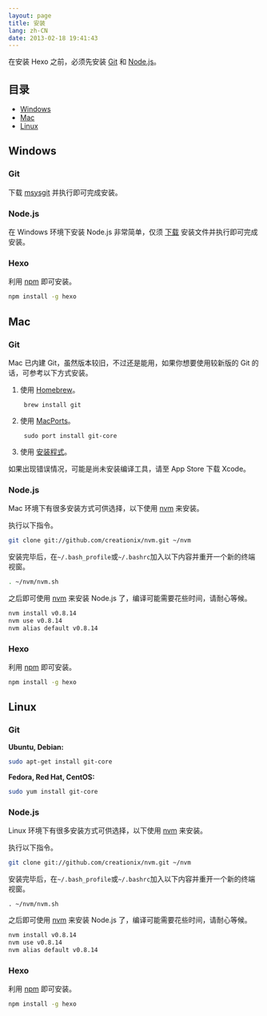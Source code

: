 ```yaml
---
layout: page
title: 安装
lang: zh-CN
date: 2013-02-18 19:41:43
---
```


在安装 Hexo 之前，必须先安装 [Git][2] 和 [Node.js][1]。

## 目录

- [Windows](#windows)
- [Mac](#mac)
- [Linux](#linux)

<a id="windows"></a>
## Windows

### Git

下载 [msysgit][7] 并执行即可完成安装。

### Node.js

在 Windows 环境下安装 Node.js 非常简单，仅须 [下载][1] 安装文件并执行即可完成安装。

### Hexo

利用 [npm][3] 即可安装。

``` bash
npm install -g hexo
```

<a id="mac"></a>
## Mac

### Git

Mac 已内建 Git，虽然版本较旧，不过还是能用，如果你想要使用较新版的 Git 的话，可参考以下方式安装。

1. 使用 [Homebrew][5]。

		brew install git

2. 使用 [MacPorts][6]。

		sudo port install git-core

3. 使用 [安装程式][8]。

如果出现错误情况，可能是尚未安装编译工具，请至 App Store 下载 Xcode。

### Node.js

Mac 环境下有很多安装方式可供选择，以下使用 [nvm][4] 来安装。

执行以下指令。

``` bash
git clone git://github.com/creationix/nvm.git ~/nvm
```

安装完毕后，在`~/.bash_profile`或`~/.bashrc`加入以下内容并重开一个新的终端视窗。

``` bash
. ~/nvm/nvm.sh
```

之后即可使用 [nvm][4] 来安装 Node.js 了，编译可能需要花些时间，请耐心等候。

``` bash
nvm install v0.8.14
nvm use v0.8.14
nvm alias default v0.8.14
```

### Hexo

利用 [npm][3] 即可安装。

``` bash
npm install -g hexo
```

<a id="linux"></a>
## Linux

### Git

**Ubuntu, Debian:**

``` bash
sudo apt-get install git-core
```

**Fedora, Red Hat, CentOS:**

``` bash
sudo yum install git-core
```

### Node.js

Linux 环境下有很多安装方式可供选择，以下使用 [nvm][4] 来安装。

执行以下指令。

``` bash
git clone git://github.com/creationix/nvm.git ~/nvm
```

安装完毕后，在`~/.bash_profile`或`~/.bashrc`加入以下内容并重开一个新的终端视窗。

``` plain
. ~/nvm/nvm.sh
```

之后即可使用 [nvm][4] 来安装 Node.js 了，编译可能需要花些时间，请耐心等候。

``` bash
nvm install v0.8.14
nvm use v0.8.14
nvm alias default v0.8.14
```

### Hexo

利用 [npm][3] 即可安装。

``` bash
npm install -g hexo
```

[1]: http://nodejs.org/
[2]: http://git-scm.com/
[3]: http://npmjs.org/
[4]: https://github.com/creationix/nvm
[5]: http://mxcl.github.com/homebrew/
[6]: http://www.macports.org/
[7]: http://code.google.com/p/msysgit/
[8]: http://code.google.com/p/git-osx-installer/